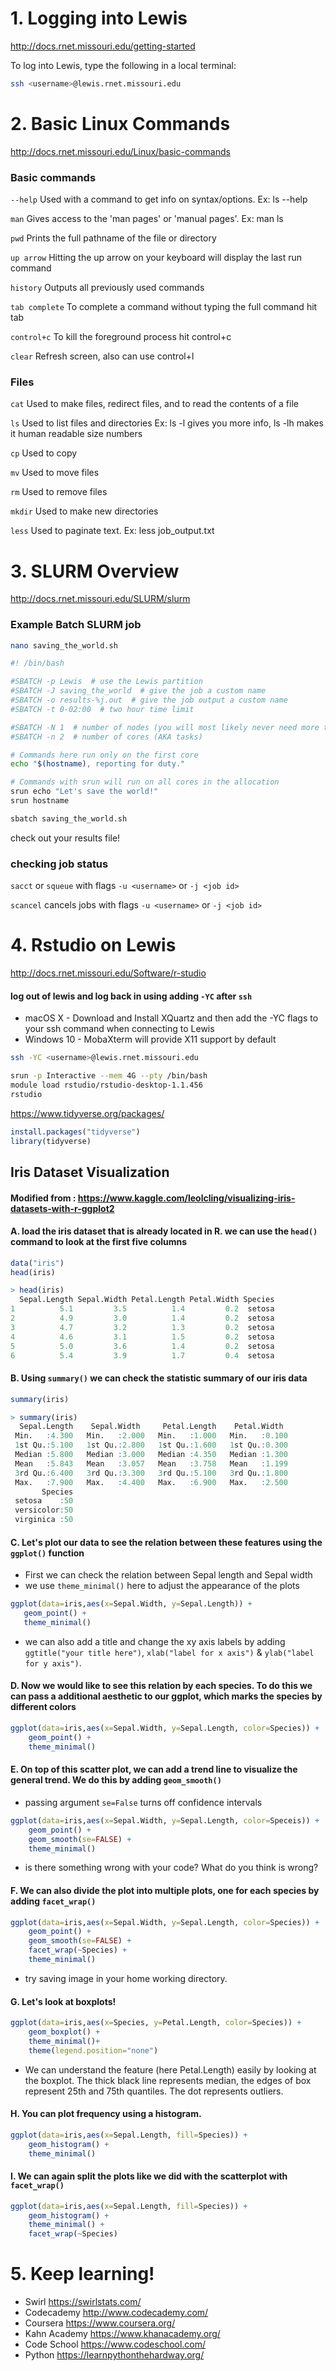 # 1. Logging into Lewis

http://docs.rnet.missouri.edu/getting-started

To log into Lewis, type the following in a local terminal:

```bash
ssh <username>@lewis.rnet.missouri.edu
```

# 2. Basic Linux Commands

http://docs.rnet.missouri.edu/Linux/basic-commands

### Basic commands

`--help`	Used with a command to get info on syntax/options. Ex: ls --help

`man`	Gives access to the 'man pages' or 'manual pages'. Ex: man ls

`pwd`	Prints the full pathname of the file or directory

`up arrow`	Hitting the up arrow on your keyboard will display the last run command

`history`	Outputs all previously used commands

`tab complete`	To complete a command without typing the full command hit tab

`control+c`	To kill the foreground process hit control+c

`clear` Refresh screen, also can use control+l

### Files

`cat`	Used to make files, redirect files, and to read the contents of a file

`ls`	Used to list files and directories Ex: ls -l gives you more info, ls -lh makes it human readable size numbers

`cp`	Used to copy

`mv`	Used to move files

`rm`	Used to remove files

`mkdir`	Used to make new directories

`less`	Used to paginate text. Ex: less job_output.txt

# 3. SLURM Overview

http://docs.rnet.missouri.edu/SLURM/slurm

### Example Batch SLURM job

```bash
nano saving_the_world.sh
````

```bash
#! /bin/bash

#SBATCH -p Lewis  # use the Lewis partition
#SBATCH -J saving_the_world  # give the job a custom name
#SBATCH -o results-%j.out  # give the job output a custom name
#SBATCH -t 0-02:00  # two hour time limit

#SBATCH -N 1  # number of nodes (you will most likely never need more than 1 node)
#SBATCH -n 2  # number of cores (AKA tasks)

# Commands here run only on the first core
echo "$(hostname), reporting for duty."

# Commands with srun will run on all cores in the allocation
srun echo "Let's save the world!"
srun hostname
```

```bash
sbatch saving_the_world.sh
```

check out your results file!

### checking job status

`sacct` or `squeue` with flags `-u <username>` or `-j <job id>` 

`scancel` cancels jobs with flags `-u <username>` or `-j <job id>`

# 4. Rstudio on Lewis

http://docs.rnet.missouri.edu/Software/r-studio

#### log out of lewis and log back in using adding `-YC` after `ssh`

  - macOS X - Download and Install XQuartz and then add the -YC flags to your ssh command when connecting to Lewis
  - Windows 10 - MobaXterm will provide X11 support by default

```bash
ssh -YC <username>@lewis.rnet.missouri.edu
```

```bash
srun -p Interactive --mem 4G --pty /bin/bash
module load rstudio/rstudio-desktop-1.1.456
rstudio
```

https://www.tidyverse.org/packages/

```r
install.packages("tidyverse")
library(tidyverse)
```

## Iris Dataset Visualization

#### Modified  from : https://www.kaggle.com/leolcling/visualizing-iris-datasets-with-r-ggplot2

#### A. load the iris dataset that is already located in R. we can use the `head()` command to look at the first five columns

```r
data("iris")
head(iris)
```

```r
> head(iris)
  Sepal.Length Sepal.Width Petal.Length Petal.Width Species
1          5.1         3.5          1.4         0.2  setosa
2          4.9         3.0          1.4         0.2  setosa
3          4.7         3.2          1.3         0.2  setosa
4          4.6         3.1          1.5         0.2  setosa
5          5.0         3.6          1.4         0.2  setosa
6          5.4         3.9          1.7         0.4  setosa
```

#### B. Using `summary()` we can check the statistic summary of our iris data

```r
summary(iris)
```

```r
> summary(iris)
  Sepal.Length    Sepal.Width     Petal.Length    Petal.Width   
 Min.   :4.300   Min.   :2.000   Min.   :1.000   Min.   :0.100  
 1st Qu.:5.100   1st Qu.:2.800   1st Qu.:1.600   1st Qu.:0.300  
 Median :5.800   Median :3.000   Median :4.350   Median :1.300  
 Mean   :5.843   Mean   :3.057   Mean   :3.758   Mean   :1.199  
 3rd Qu.:6.400   3rd Qu.:3.300   3rd Qu.:5.100   3rd Qu.:1.800  
 Max.   :7.900   Max.   :4.400   Max.   :6.900   Max.   :2.500  
       Species  
 setosa    :50  
 versicolor:50  
 virginica :50
 ```
 
#### C. Let's plot our data to see the relation between these features using the `ggplot()` function 
  - First we can check the relation between Sepal length and Sepal width 
  - we use `theme_minimal()` here to adjust the appearance of the plots 
  
 ```r
 ggplot(data=iris,aes(x=Sepal.Width, y=Sepal.Length)) + 
    geom_point() + 
    theme_minimal()
 ```
 
  - we can also add a title and change the xy axis labels by adding `ggtitle("your title here")`, `xlab("label for x axis")` & `ylab("label for y axis")`.

#### D. Now we would like to see this relation by each species. To do this we can pass a additional aesthetic to our ggplot, which marks the species by different colors

```r
ggplot(data=iris,aes(x=Sepal.Width, y=Sepal.Length, color=Species)) + 
    geom_point() + 
    theme_minimal() 
```

#### E.  On top of this scatter plot, we can add a trend line to visualize the general trend. We do this by adding `geom_smooth()`
  - passing argument `se=False` turns off confidence intervals
  
```r
ggplot(data=iris,aes(x=Sepal.Width, y=Sepal.Length, color=Speceis)) + 
    geom_point() +
    geom_smooth(se=FALSE) +
    theme_minimal()
```

  - is there something wrong with your code? What do you think is wrong?
  
#### F. We can also divide the plot into multiple plots, one for each species by adding `facet_wrap()`

```r
ggplot(data=iris,aes(x=Sepal.Width, y=Sepal.Length, color=Species)) +
    geom_point() + 
    geom_smooth(se=FALSE) +
    facet_wrap(~Species) +
    theme_minimal()
```
  - try saving image in your home working directory.
  
#### G. Let's look at boxplots!

```r
ggplot(data=iris,aes(x=Species, y=Petal.Length, color=Species)) + 
    geom_boxplot() +
    theme_minimal()+
    theme(legend.position="none")
```

  - We can understand the feature (here Petal.Length) easily by looking at the boxplot. The thick black line represents median, the edges of box represent 25th and 75th quantiles. The dot represents outliers.

#### H. You can plot frequency using a histogram.

```r
ggplot(data=iris,aes(x=Sepal.Length, fill=Species)) + 
    geom_histogram() +
    theme_minimal()
```

#### I. We can again split the plots like we did with the scatterplot with `facet_wrap()`

```r
ggplot(data=iris,aes(x=Sepal.Length, fill=Species)) + 
    geom_histogram() +
    theme_minimal() +
    facet_wrap(~Species)
```

# 5. Keep learning!
  - Swirl https://swirlstats.com/
  - Codecademy http://www.codecademy.com/
  - Coursera https://www.coursera.org/
  - Kahn Academy https://www.khanacademy.org/
  - Code School https://www.codeschool.com/
  - Python https://learnpythonthehardway.org/
